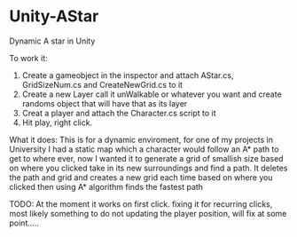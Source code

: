 # Unity-AStar
Dynamic A star in Unity

To work it:
1. Create a gameobject in the inspector and attach AStar.cs, GridSizeNum.cs and CreateNewGrid.cs to it
2. Create a new Layer call it unWalkable or whatever you want and create randoms object that will have that as its layer
3. Creat a player and attach the Character.cs script to it
4. Hit play, right click.


What it does:
This is for a dynamic enviroment, for one of my projects in University I had a static map which a character would follow an A*
path to get to where ever, now I wanted it to generate a grid of smallish size based on where you clicked take in its new surroundings
and find a path.
It deletes the path and grid and creates a new grid each time based on where you clicked then using A* algorithm finds the fastest path



TODO:
At the moment it works on first click.
fixing it for recurring clicks, most likely something to do not updating the player position, will fix at some point.....



